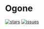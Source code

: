 # Ogone
[![stars](https://img.shields.io/github/stars/SRNV/Ogone)](https://github.com/SRNV/Ogone/stargazers)
[![issues](https://img.shields.io/github/issues/SRNV/Ogone)](https://github.com/SRNV/Ogone/issues)
